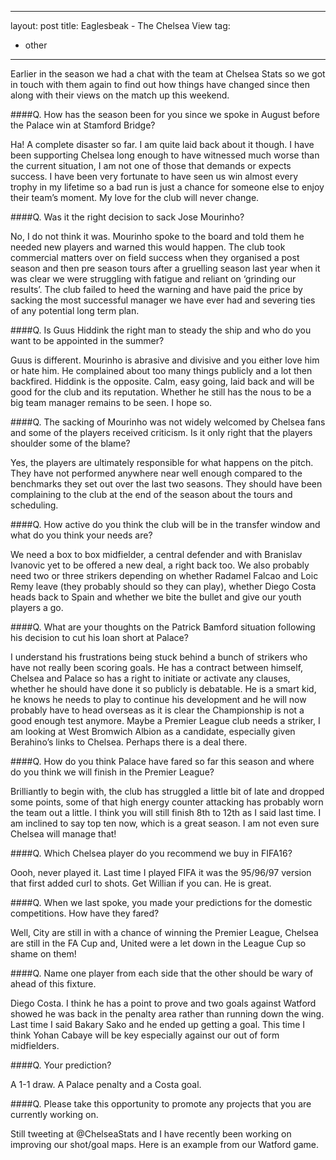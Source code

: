 ---
layout: post
title: Eaglesbeak - The Chelsea View
tag:
 - other
 ---
 
 Earlier in the season we had a chat with the team at Chelsea Stats so we got in touch with them again to find out how things have changed since then along with their views on the match up this weekend.

####Q. How has the season been for you since we spoke in August before the Palace win at Stamford Bridge?

Ha! A complete disaster so far. I am quite laid back about it though. I have been supporting Chelsea long enough to have witnessed much worse than the current situation, I am not one of those that demands or expects success. I have been very fortunate to have seen us win almost every trophy in my lifetime so a bad run is just a chance for someone else to enjoy their team’s moment. My love for the club will never change.

####Q. Was it the right decision to sack Jose Mourinho?

No, I do not think it was. Mourinho spoke to the board and told them he needed new players and warned this would happen. The club took commercial matters over on field success when they organised a post season and then pre season tours after a gruelling season last year when it was clear we were struggling with fatigue and reliant on ‘grinding our results’. The club failed to heed the warning and have paid the price by sacking the most successful manager we have ever had and severing ties of any potential long term plan.

####Q. Is Guus Hiddink the right man to steady the ship and who do you want to be appointed in the summer?

Guus is different. Mourinho is abrasive and divisive and you either love him or hate him. He complained about too many things publicly and a lot then backfired. Hiddink is the opposite. Calm, easy going, laid back and will be good for the club and its reputation. Whether he still has the nous to be a big team manager remains to be seen. I hope so.

####Q. The sacking of Mourinho was not widely welcomed by Chelsea fans and some of the players received criticism. Is it only right that the players shoulder some of the blame?

Yes, the players are ultimately responsible for what happens on the pitch. They have not performed anywhere near well enough compared to the benchmarks they set out over the last two seasons. They should have been complaining to the club at the end of the season about the tours and scheduling.

####Q. How active do you think the club will be in the transfer window and what do you think your needs are?

We need a box to box midfielder, a central defender and with Branislav Ivanovic yet to be offered a new deal, a right back too. We also probably need two or three strikers depending on whether Radamel Falcao and Loic Remy leave (they probably should so they can play), whether Diego Costa heads back to Spain and whether we bite the bullet and give our youth players a go.

####Q. What are your thoughts on the Patrick Bamford situation following his decision to cut his loan short at Palace?

I understand his frustrations being stuck behind a bunch of strikers who have not really been scoring goals. He has a contract between himself, Chelsea and Palace so has a right to initiate or activate any clauses, whether he should have done it so publicly is debatable. He is a smart kid, he knows he needs to play to continue his development and he will now probably have to head overseas as it is clear the Championship is not a good enough test anymore. Maybe a Premier League club needs a striker, I am looking at West Bromwich Albion as a candidate, especially given Berahino’s links to Chelsea. Perhaps there is a deal there.

####Q. How do you think Palace have fared so far this season and where do you think we will finish in the Premier League?

Brilliantly to begin with, the club has struggled a little bit of late and dropped some points, some of that high energy counter attacking has probably worn the team out a little. I think you will still finish 8th to 12th as I said last time. I am inclined to say top ten now, which is a great season. I am not even sure Chelsea will manage that!

####Q. Which Chelsea player do you recommend we buy in FIFA16?

Oooh, never played it. Last time I played FIFA it was the 95/96/97 version that first added curl to shots. Get Willian if you can. He is great.

####Q. When we last spoke, you made your predictions for the domestic competitions. How have they fared?

Well, City are still in with a chance of winning the Premier League, Chelsea are still in the FA Cup and, United were a let down in the League Cup so shame on them!

####Q. Name one player from each side that the other should be wary of ahead of this fixture.

Diego Costa. I think he has a point to prove and two goals against Watford showed he was back in the penalty area rather than running down the wing. Last time I said Bakary Sako and he ended up getting a goal. This time I think Yohan Cabaye will be key especially against our out of form midfielders.

####Q. Your prediction?

A 1-1 draw. A Palace penalty and a Costa goal.

####Q. Please take this opportunity to promote any projects that you are currently working on.

Still tweeting at @ChelseaStats and I have recently been working on improving our shot/goal maps. Here is an example from our Watford game.
